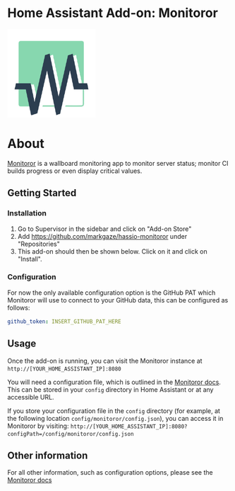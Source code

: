 # Home Assistant Add-on: Monitoror

![](/monitoror/icon.png)

# About

[Monitoror](https://github.com/monitoror/monitoror) is a wallboard monitoring app to monitor server status; monitor CI builds progress or even display critical values.

## Getting Started

### Installation

1. Go to Supervisor in the sidebar and click on "Add-on Store"
2. Add https://github.com/markgaze/hassio-monitoror under "Repositories"
3. This add-on should then be shown below. Click on it and click on "Install".

### Configuration

For now the only available configuration option is the GitHub PAT which Monitoror will use to connect to your GitHub data, this can be configured as follows:

```yaml
github_token: INSERT_GITHUB_PAT_HERE
```

## Usage

Once the add-on is running, you can visit the Monitoror instance at `http://[YOUR_HOME_ASSISTANT_IP]:8080`

You will need a configuration file, which is outlined in the [Monitoror docs](https://monitoror.com/documentation/#configuration). This can be stored in your `config` directory in Home Assistant or at any accessible URL.

If you store your configuration file in the `config` directory (for example, at the following location `config/monitoror/config.json`), you can access it in Monitoror by visiting: `http://[YOUR_HOME_ASSISTANT_IP]:8080?configPath=/config/monitoror/config.json`

## Other information

For all other information, such as configuration options, please see the [Monitoror docs](https://monitoror.com/documentation)
